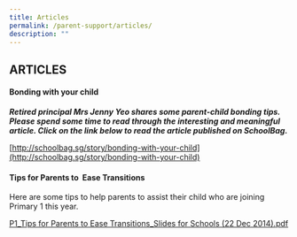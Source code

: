 ```yaml
---
title: Articles
permalink: /parent-support/articles/
description: ""
---
```

## ARTICLES

#### Bonding with your child

**_Retired principal Mrs Jenny Yeo shares some parent-child bonding tips. Please spend some time to read through the interesting and meaningful article. Click on the link below to read the article published on SchoolBag._**

[http://schoolbag.sg/story/bonding-with-your-child](http://schoolbag.sg/story/bonding-with-your-child)

#### Tips for Parents to  Ease Transitions

Here are some tips to help parents to assist their child who are joining Primary 1 this year.

[P1_Tips for Parents to Ease Transitions_Slides for Schools (22 Dec 2014).pdf ](/files/P1_Tips%20for%20Parents%20to%20%20Ease%20Transitions_Slides%20for%20Schools%20(22%20Dec%202014).pdf)

